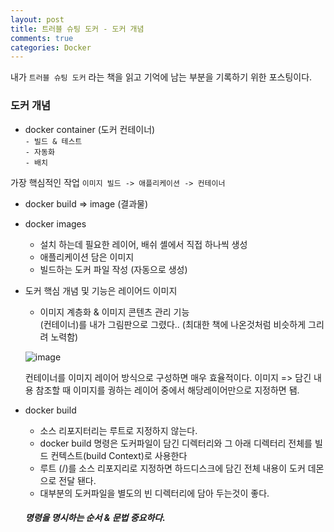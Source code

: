 ```yaml
---
layout: post
title: 트러블 슈팅 도커 - 도커 개념
comments: true
categories: Docker
---
```


내가 `트러블 슈팅 도커` 라는 책을 읽고 기억에 남는 부분을 기록하기 위한 포스팅이다.

### 도커 개념
  
* docker container (도커 컨테이너)<br/>
    `- 빌드 & 테스트` <br/>
    `- 자동화`<br/>
    `- 배치` <br/>
    
가장 핵심적인 작업 `이미지 빌드 -> 애플리케이션 -> 컨테이너` 

* docker build => image (결과물)
* docker images
    - 설치 하는데 필요한 레이어, 배쉬 셸에서 직접 하나씩 생성
    - 애플리케이션 담은 이미지 
    - 빌드하는 도커 파일 작성 (자동으로 생성)

* 도커 핵심 개념 및 기능은 레이어드 이미지
    - 이미지 계층화 & 이미지 콘텐츠 관리 기능 <br/>
    (컨테이너)를 내가 그림판으로 그렸다.. (최대한 책에 나온것처럼 비슷하게 그리려 노력함)
    
    ![image](https://user-images.githubusercontent.com/40929370/101312306-c5388e80-3896-11eb-84d5-b7f87cdc6711.png)
    
    컨테이너를 이미지 레이어 방식으로 구성하면 매우 효율적이다.
    이미지 => 담긴 내용 참조할 때 이미지를 궝하는 레이어 중에서 해당레이어만으로 지정하면 됌.

* docker build
    * 소스 리포지터리는 루트로 지정하지 않는다.
    * docker build 명령은 도커파일이 담긴 디렉터리와 그 아래 디렉터리 전체를 빌드 컨텍스트(build Context)로 사용한다
    * 루트 (/)를 소스 리포지리로 지정하면 하드디스크에 담긴 전체 내용이 도커 데몬으로 전달 됀다.
    * 대부분의 도커파일을 별도의 빈 디렉터리에 담아 두는것이 좋다.
    ##### 명령을 명시하는 순서 & 문법 중요하다.


     
    
    
     